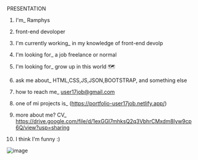 PRESENTATION 

1. I'm_ Ramphys

2. front-end devoloper

3. I'm currently working_ in my knowledge of front-end devolp

4. I'm looking for_ a job freelance or normal

5. I'm looking for_ grow up in this world 🗺 

6. ask me about_ HTML,CSS,JS,JSON,BOOTSTRAP, and something else

7. how to reach me_ user17job@gmail.com

8. one of mi projects is_ (https://portfolio-user17job.netlify.app/)

9. more about me? CV_ https://drive.google.com/file/d/1exGGI7mhksQ2q3VbhrCMxdm8Iyw9cp6Q/view?usp=sharing 

10. I think I'm funny :)


![image](https://github.com/User17job/User17job/assets/131003304/191e79ef-8f7e-4f24-9381-aafb157ec040)
